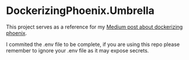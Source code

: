 # DockerizingPhoenix.Umbrella

This project serves as a reference for my [Medium post about dockerizing phoenix](https://erikknaake.medium.com/dockerizing-elixir-phoenix-2aaf56209b9f).

I commited the .env file to be complete, if you are using this repo please remember to ignore your .env file as it may expose secrets.
